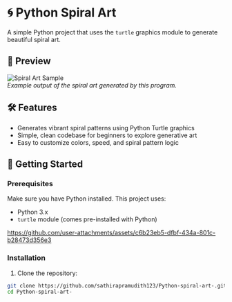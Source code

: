 # 🌀 Python Spiral Art

A simple Python project that uses the `turtle` graphics module to generate beautiful spiral art.

## 🎨 Preview

![Spiral Art Sample](https://github.com/sathirapramudith123/Python-spiral-art-/raw/main/output.png)  
*Example output of the spiral art generated by this program.*

## 🛠️ Features

- Generates vibrant spiral patterns using Python Turtle graphics
- Simple, clean codebase for beginners to explore generative art
- Easy to customize colors, speed, and spiral pattern logic

## 🚀 Getting Started

### Prerequisites

Make sure you have Python installed. This project uses:

- Python 3.x
- `turtle` module (comes pre-installed with Python)

https://github.com/user-attachments/assets/c6b23eb5-dfbf-434a-801c-b28473d356e3
### Installation

1. Clone the repository:

```bash
git clone https://github.com/sathirapramudith123/Python-spiral-art-.git
cd Python-spiral-art-








